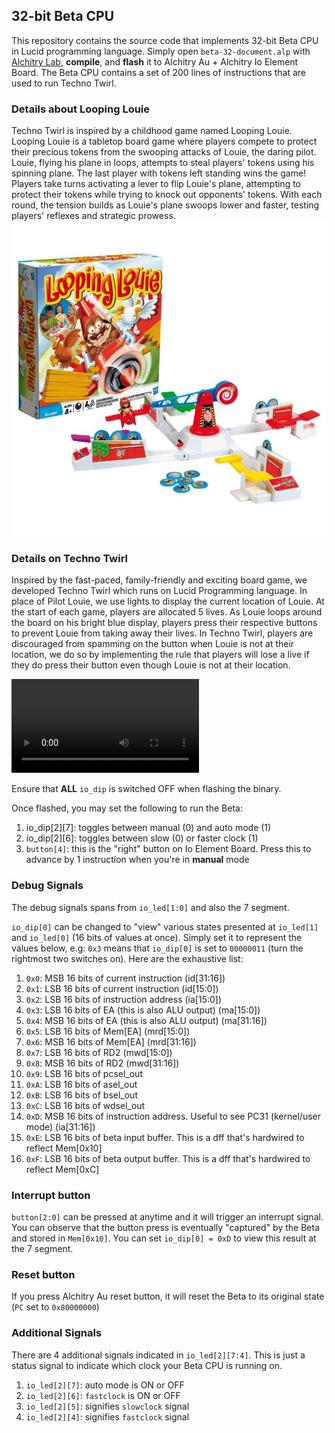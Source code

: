 ## 32-bit Beta CPU

This repository contains the source code that implements 32-bit Beta CPU in Lucid programming language. 
Simply open `beta-32-document.alp` with [Alchitry Lab](https://alchitry.com/alchitry-labs), **compile**, and **flash** it to Alchitry Au + Alchitry Io Element Board.
The Beta CPU contains a set of 200 lines of instructions that are used to run Techno Twirl.

### Details about Looping Louie

Techno Twirl is inspired by a childhood game named Looping Louie. 
Looping Louie is a tabletop board game where players compete to protect their precious tokens from the swooping attacks of Louie, the daring pilot. Louie, flying his plane in loops, attempts to steal players' tokens using his spinning plane. The last player with tokens left standing wins the game!
Players take turns activating a lever to flip Louie's plane, attempting to protect their tokens while trying to knock out opponents' tokens. With each round, the tension builds as Louie's plane swoops lower and faster, testing players' reflexes and strategic prowess.
![Looping Louie Board Game](img/looping-louie.jpg)

### Details on Techno Twirl

Inspired by the fast-paced, family-friendly and exciting board game, we developed Techno Twirl which runs on Lucid Programming language. 
In place of Pilot Louie, we use lights to display the current location of Louie. 
At the start of each game, players are allocated 5 lives. As Louie loops around the board on his bright blue display, players press their respective buttons to prevent Louie from taking away their lives. In Techno Twirl, players are discouraged from spamming on the button when Louie is not at their location, we do so by implementing the rule that players will lose a live if they do press their button even though Louie is not at their location.

![Looping Louie Board Game](img/Final.mp4)

Ensure that **ALL** `io_dip` is switched OFF when flashing the binary.

Once flashed, you may set the following to run the Beta:

1. io_dip[2][7]: toggles between manual (0) and auto mode (1)
2. io_dip[2][6]: toggles between slow (0) or faster clock (1)
3. `button[4]`: this is the "right" button on Io Element Board. Press this to advance by 1 instruction when you're in **manual** mode

### Debug Signals

The debug signals spans from `io_led[1:0]` and also the 7 segment.

`io_dip[0]` can be changed to "view" various states presented at `io_led[1]` and `io_led[0]` (16 bits of values at once). Simply set it to represent the values below, e.g: `0x3` means that `io_dip[0]` is set to `00000011` (turn the rightmost two switches on). Here are the exhaustive list:

1. `0x0`: MSB 16 bits of current instruction (id[31:16])
2. `0x1`: LSB 16 bits of current instruction (id[15:0])
3. `0x2`: LSB 16 bits of instruction address (ia[15:0])
4. `0x3`: LSB 16 bits of EA (this is also ALU output) (ma[15:0])
5. `0x4`: MSB 16 bits of EA (this is also ALU output) (ma[31:16])
6. `0x5`: LSB 16 bits of Mem[EA] (mrd[15:0])
7. `0x6`: MSB 16 bits of Mem[EA] (mrd[31:16])
8. `0x7`: LSB 16 bits of RD2 (mwd[15:0])
9. `0x8`: MSB 16 bits of RD2 (mwd[31:16])
10. `0x9`: LSB 16 bits of pcsel_out
11. `0xA`: LSB 16 bits of asel_out
12. `0xB`: LSB 16 bits of bsel_out
13. `0xC`: LSB 16 bits of wdsel_out
14. `0xD`: MSB 16 bits of instruction address. Useful to see PC31 (kernel/user mode) (ia[31:16])
15. `0xE`: LSB 16 bits of beta input buffer. This is a dff that's hardwired to reflect Mem[0x10]
16. `0xF`: LSB 16 bits of beta output buffer. This is a dff that's hardwired to reflect Mem[0xC]

### Interrupt button

`button[2:0]` can be pressed at anytime and it will trigger an interrupt signal. You can observe that the button press is eventually "captured" by the Beta and stored in `Mem[0x10]`. You can set `io_dip[0] = 0xD` to view this result at the 7 segment.

### Reset button

If you press Alchitry Au reset button, it will reset the Beta to its original state (`PC` set to `0x80000000`)

### Additional Signals

There are 4 additional signals indicated in `io_led[2][7:4]`. This is just a status signal to indicate which clock your Beta CPU is running on.

1. `io_led[2][7]`: auto mode is ON or OFF
2. `io_led[2][6]`: `fastclock` is ON or OFF
3. `io_led[2][5]`: signifies `slowclock` signal
4. `io_led[2][4]`: signifies `fastclock` signal
